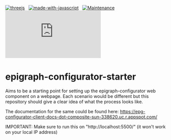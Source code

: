 [![threejs](https://img.shields.io/badge/ThreeJs-black?style=for-the-badge&logo=three.js&logoColor=white)](https://threejs.org/)&nbsp;&nbsp;
[![made-with-javascript](https://img.shields.io/badge/Made%20with-JavaScript-1f425f.svg)](https://www.javascript.com)&nbsp;&nbsp;
[![Maintenance](https://img.shields.io/badge/Maintained%3F-yes-green.svg)](https://GitHub.com/Naereen/StrapDown.js/graphs/commit-activity)&nbsp;&nbsp;
[![Npm package license](https://badgen.net/npm/llicense/discord.js)](https://npmjs.com/package/discord.js)&nbsp;&nbsp;

# epigraph-configurator-starter
Aims to be a starting point for setting up the epigraph-configurator web component on a webpage. 
Each scenario would be different but this repository should give a clear idea of what the process looks like.



The documentation for the same could be found here: https://epg-configurator-client-docs-dot-composite-sun-338620.uc.r.appspot.com/

IMPORTANT: Make sure to run this on "http://localhost:5500/" (it won't work on your local IP address)

